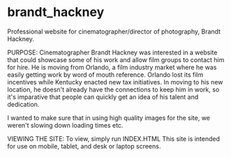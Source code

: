 # brandt_hackney
Professional website for cinematographer/director of photography, Brandt Hackney.

PURPOSE:
Cinematographer Brandt Hackney was interested in a website that could showcase some of his work and allow film groups to contact him for hire.  He is moving from Orlando, a film industry market where he was easily getting work by word of mouth reference.  Orlando lost its film incentives while Kentucky enacted new tax initiatives.  In moving to his new location, he doesn't already have the connections to keep him in work, so it's imparative that people can quickly get an idea of his talent and dedication.

I wanted to make sure that in using high quality images for the site, we weren't slowing down loading times etc.


VIEWING THE SITE:
To view, simply run INDEX.HTML
This site is intended for use on mobile, tablet, and desk or laptop screens.


